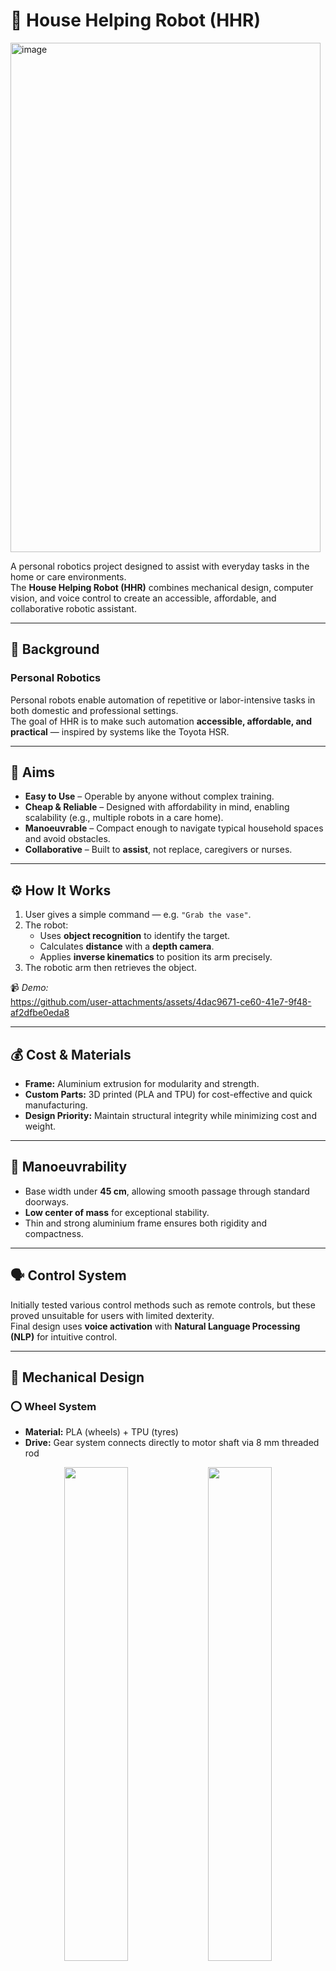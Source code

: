 # 🤖 House Helping Robot (HHR)

<img width="496" height="815" alt="image" src="https://github.com/user-attachments/assets/049c0b8a-0aba-4e15-b816-8a07cdb4b5fc" />


A personal robotics project designed to assist with everyday tasks in the home or care environments.  
The **House Helping Robot (HHR)** combines mechanical design, computer vision, and voice control to create an accessible, affordable, and collaborative robotic assistant.

---

## 📘 Background

### Personal Robotics  
Personal robots enable automation of repetitive or labor-intensive tasks in both domestic and professional settings.  
The goal of HHR is to make such automation **accessible, affordable, and practical** — inspired by systems like the Toyota HSR.

---

## 🎯 Aims

- **Easy to Use** – Operable by anyone without complex training.  
- **Cheap & Reliable** – Designed with affordability in mind, enabling scalability (e.g., multiple robots in a care home).  
- **Manoeuvrable** – Compact enough to navigate typical household spaces and avoid obstacles.  
- **Collaborative** – Built to **assist**, not replace, caregivers or nurses.

---

## ⚙️ How It Works

1. User gives a simple command — e.g. `"Grab the vase"`.
2. The robot:
   - Uses **object recognition** to identify the target.  
   - Calculates **distance** with a **depth camera**.  
   - Applies **inverse kinematics** to position its arm precisely.
3. The robotic arm then retrieves the object.

📹 *Demo:*  
https://github.com/user-attachments/assets/4dac9671-ce60-41e7-9f48-af2dfbe0eda8


---

## 💰 Cost & Materials

- **Frame:** Aluminium extrusion for modularity and strength.  
- **Custom Parts:** 3D printed (PLA and TPU) for cost-effective and quick manufacturing.  
- **Design Priority:** Maintain structural integrity while minimizing cost and weight.

---

## 🚗 Manoeuvrability

- Base width under **45 cm**, allowing smooth passage through standard doorways.  
- **Low center of mass** for exceptional stability.  
- Thin and strong aluminium frame ensures both rigidity and compactness.

---

## 🗣️ Control System

Initially tested various control methods such as remote controls, but these proved unsuitable for users with limited dexterity.  
Final design uses **voice activation** with **Natural Language Processing (NLP)** for intuitive control.

---

## 🧩 Mechanical Design

### ⭕ Wheel System
- **Material:** PLA (wheels) + TPU (tyres)  
- **Drive:** Gear system connects directly to motor shaft via 8 mm threaded rod  

<p align="center">
  <img src="https://github.com/user-attachments/assets/3f56afff-fb4a-4cf4-8f83-0d01a1986fa5" width="45%" />
  <img src="https://github.com/user-attachments/assets/2c517d7a-700d-44dc-8dfa-5934cfdbdc11" width="45%" />
</p>


### 🧱 Frame
- **20 × 20 mm aluminium extrusions** form the main base structure  
- **20 × 80 mm center extrusion** supports the robotic arm and electronics  

<img width="898" height="546" alt="image" src="https://github.com/user-attachments/assets/f9137579-44ef-4b88-b4fd-36d9d7807e75" />


### 🤖 Robotic Arm
- Fully **3D-printed PLA** arm mounted to the aluminium frame  
- Custom-designed except for the open-source gripper [**James Bruton**](https://www.youtube.com/watch?v=5RxZzuLiMdA&list=PLpwJoq86vov-vjlb1OEefk8BDxUmujIxM&index=10)

<img width="695" height="878" alt="image" src="https://github.com/user-attachments/assets/876b0a42-6941-4b0b-b606-80622819e8b7" />


---

## 🧮 Inverse Kinematics

Used **Jacobian Inverse Kinematics** to determine servo angles that position the arm and gripper.  
Ensures coordinated movement between **shoulder** and **elbow** joints to keep the wrist properly aligned.

📹 *Inverse Kinematics Test:*  
<img width="517" height="920" alt="image" src="https://github.com/user-attachments/assets/c9803d78-0510-47ed-ba7f-b9c9a605d6a2" />
<img width="420" height="748" alt="image" src="https://github.com/user-attachments/assets/b3591c05-f3f9-41f2-b96e-7d98a31d76fa" />


---

## 🔌 Electrical Design

### Communication Architecture
- **Serial connection** between Raspberry Pi 4 and Arduino Nano for fast, interference-free data transfer.

### Arm Electronics
- Multiple servos controlled via **servo driver** board for simplified wiring and expandability.

### Base Electronics
- **Motor Driver:** BTS7990  
- **Motors:** High-torque DC motors  
- **Power Distribution:** Centralized via custom protoboard and controllers

🖼️ *Electronics Diagram:*  
![Electronics Diagram](media/images/electronics-diagram.jpg)

---

## 💻 Software Overview

### Object Recognition
- Utilizes **YOLO** algorithm with **Intel RealSense SDK** for real-time object detection and depth measurement.  
- Provides accurate distance data crucial for arm precision.

📹 *Object Detection Test:*  
[![YOLO + RealSense Test](media/images/object-detection-thumb.jpg)](media/videos/object-detection.mp4)

### Motion Control
- Early **speed testing** helped tune servo and motor response to prevent vibration and mechanical stress.  
- **Motor test** verified stability and smooth operation even at higher speeds.

📹 *Motor Test:*  
[![Motor Test Video](media/images/motor-test-thumb.jpg)](media/videos/motor-test.mp4)

---

## 🧠 Dataflow Diagram

The system processes:
- Speech recognition  
- Object detection  
- Robotic arm & base control  
- Depth perception  
- Servo feedback loops  

![Dataflow Diagram](media/images/dataflow-diagram.jpg)

---

## 🧪 Testing

- **Arm Speed Test:** Tuned for smooth, vibration-free motion  
- **Inverse Kinematics Test:** Verified accuracy of arm articulation  
- **Motor & Control Tests:** Confirmed stability and reliability  

📹 *Robot in Action:*  
[![Full System Test](media/images/system-test-thumb.jpg)](media/videos/full-system-test.mp4)

---

## 🏁 Results

✅ Stable navigation  
✅ Reliable object handling  
✅ Responsive voice control  

![Completed HHR](media/images/completed-hhr.jpg)

---

## 🚀 Future Improvements

- Enhance **aesthetics** and enclosure design  
- Optimize **software performance** and add **autonomous navigation**  
- Expand **gripper functionality** for a wider range of tasks  

---

## 🧩 Conclusion

> I truly believe this project has the potential to **improve quality of life** for people at home and in care facilities — not by replacing human care, but by supporting it.

---

## 🛠️ Tech Stack

| Component | Technology |
|------------|-------------|
| **Brain** | Raspberry Pi 4 + Arduino Nano |
| **Vision** | Intel RealSense Camera + YOLO Object Detection |
| **Structure** | Aluminium Extrusion + 3D-Printed PLA & TPU |
| **Control** | Python, Serial Communication, NLP Voice Commands |
| **Motion** | High-Torque DC Motors, BTS7990 Driver, Servo Actuators |

---

## 📸 Media

📂 Project file structure suggestion:
